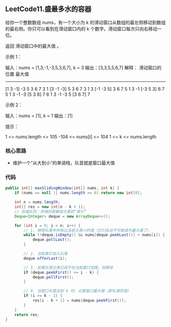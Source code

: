 ## LeetCode11.盛最多水的容器
给你一个整数数组 nums，有一个大小为 k 的滑动窗口从数组的最左侧移动到数组的最右侧。你只可以看到在滑动窗口内的 k 个数字。滑动窗口每次只向右移动一位。

返回 滑动窗口中的最大值 。

 

示例 1：

输入：nums = [1,3,-1,-3,5,3,6,7], k = 3
输出：[3,3,5,5,6,7]
解释：
滑动窗口的位置                最大值
---------------               -----
[1  3  -1] -3  5  3  6  7       3
 1 [3  -1  -3] 5  3  6  7       3
 1  3 [-1  -3  5] 3  6  7       5
 1  3  -1 [-3  5  3] 6  7       5
 1  3  -1  -3 [5  3  6] 7       6
 1  3  -1  -3  5 [3  6  7]      7

示例 2：

输入：nums = [1], k = 1
输出：[1]
 

提示：

1 <= nums.length <= 105
-104 <= nums[i] <= 104
1 <= k <= nums.length

### 核心思路
+ 维护一个“从大到小”的单调栈，队首就是窗口最大值


### 代码

```java
public int[] maxSlidingWindow(int[] nums, int k) {
    if (nums == null || nums.length == 0) return new int[0];

    int n = nums.length;
    int[] res = new int[n - k + 1];
    // 双端队列：存储的是数组元素的“索引”
    Deque<Integer> deque = new ArrayDeque<>();

    for (int i = 0; i < n; i++) {
        // 1. 移除队尾中所有比当前元素小的值（它们永远不可能成为最大值了）
        while (!deque.isEmpty() && nums[deque.peekLast()] < nums[i]) {
            deque.pollLast();
        }

        // 2. 当前索引加入队尾
        deque.offerLast(i);

        // 3. 如果队首元素已经不在当前窗口范围，则移除
        if (deque.peekFirst() <= i - k) {
            deque.pollFirst();
        }

        // 4. 当窗口长度达到 k 时，记录窗口最大值（即队首的值）
        if (i >= k - 1) {
            res[i - k + 1] = nums[deque.peekFirst()];
        }
    }
    return res;
}
```
